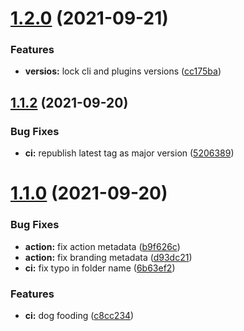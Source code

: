 # [1.2.0](https://github.com/sitkoru/semantic-release-action/compare/v1.1.2...v1.2.0) (2021-09-21)


### Features

* **versios:** lock cli and plugins versions ([cc175ba](https://github.com/sitkoru/semantic-release-action/commit/cc175ba9dbdf630a41d5b0161581f7ed453bf7f7))

## [1.1.2](https://github.com/sitkoru/semantic-release-action/compare/v1.1.1...v1.1.2) (2021-09-20)


### Bug Fixes

* **ci:** republish latest tag as major version ([5206389](https://github.com/sitkoru/semantic-release-action/commit/5206389a103c00c552299f8937f141a0a76d38e9))

# [1.1.0](https://github.com/sitkoru/semantic-release-action/compare/v1.0.3...v1.1.0) (2021-09-20)


### Bug Fixes

* **action:** fix action metadata ([b9f626c](https://github.com/sitkoru/semantic-release-action/commit/b9f626c78dcd6faca25d4d7f6b4c72f6be4d07ee))
* **action:** fix branding metadata ([d93dc21](https://github.com/sitkoru/semantic-release-action/commit/d93dc21c3a3a1d7b4a8f5d70a9c090b9a70536bd))
* **ci:** fix typo in folder name ([6b63ef2](https://github.com/sitkoru/semantic-release-action/commit/6b63ef20f949aa94503c283ea5749a90cede0524))


### Features

* **ci:** dog fooding ([c8cc234](https://github.com/sitkoru/semantic-release-action/commit/c8cc2341673227247ddfe3d910c0b729a0eda304))
